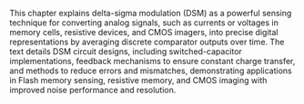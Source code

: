 This chapter explains delta-sigma modulation (DSM) as a powerful sensing technique for converting analog signals, such as currents or voltages in memory cells, resistive devices, and CMOS imagers, into precise digital representations by averaging discrete comparator outputs over time. The text details DSM circuit designs, including switched-capacitor implementations, feedback mechanisms to ensure constant charge transfer, and methods to reduce errors and mismatches, demonstrating applications in Flash memory sensing, resistive memory, and CMOS imaging with improved noise performance and resolution.
